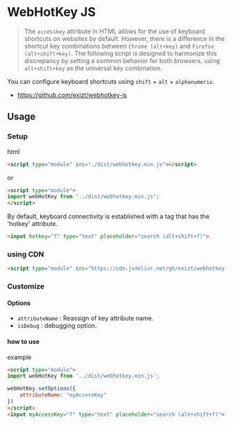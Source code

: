 # WebHotKey JS
> The `accesskey` attribute in HTML allows for the use of keyboard shortcuts on websites by default. However, there is a difference in the shortcut key combinations between `Chrome (alt+key)` and `Firefox (alt+shift+key)`. The following script is designed to harmonize this discrepancy by setting a common behavior for both browsers, using `alt+shift+key` as the universal key combination.


You can configure keyboard shortcuts using `shift` + `alt` + `alphanumeric`.

- https://github.com/exizt/webhotkey-js


## Usage
### Setup
html
```html
<script type="module" src="./dist/webhotkey.min.js"></script>
```

or 


```html
<script type="module">
import webHotKey from '../dist/webhotkey.min.js';
</script>
```


By default, keyboard connectivity is established with a tag that has the 'hotkey' attribute.
```html
<input hotkey="f" type="text" placeholder="search (alt+shift+f)">
```

### using CDN
```html
<script type="module" src="https://cdn.jsdelivr.net/gh/exizt/webhotkey-js@main/dist/webhotkey.min.js"></script>
```


### Customize
#### Options
- `attributeName` : Reassign of key attribute name.
- `isDebug` : debugging option.



#### how to use
example
```html
<script type="module">
import webHotKey from '../dist/webhotkey.min.js';

webHotKey.setOptions({
    attributeName: "myAccessKey"
})
</script>
<input myAccessKey="f" type="text" placeholder="search (alt+shift+f)">
```
